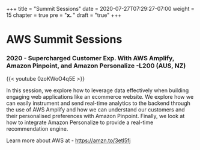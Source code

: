 +++
title = "Summit Sessions"
date = 2020-07-27T07:29:27-07:00
weight = 15
chapter = true
pre = "<b>x. </b>"
draft = "true"
+++

# AWS Summit Sessions

### 2020 - Supercharged Customer Exp. With AWS Amplify, Amazon Pinpoint, and Amazon Personalize -L200 (AUS, NZ)

{{< youtube 0zoKWoO4q5E >}}

In this session, we explore how to leverage data effectively when building engaging web applications like an ecommerce website. We explore how we can easily instrument and send real-time analytics to the backend through the use of AWS Amplify and how we can understand our customers and their personalised preferences with Amazon Pinpoint. Finally, we look at how to integrate Amazon Personalize to provide a real-time recommendation engine.

Learn more about AWS at - https://amzn.to/3etI5fj
